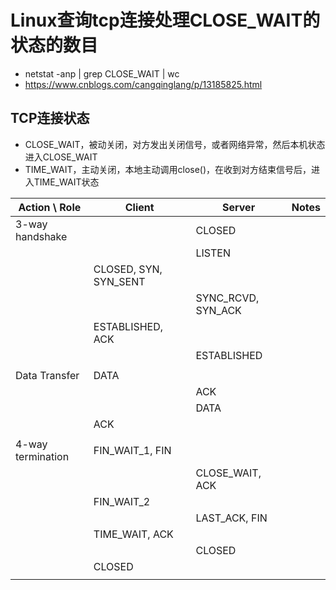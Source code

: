 # Linux查询tcp连接处理CLOSE_WAIT的状态的数目
- netstat -anp | grep CLOSE_WAIT | wc
- https://www.cnblogs.com/cangqinglang/p/13185825.html

## TCP连接状态
- CLOSE_WAIT，被动关闭，对方发出关闭信号，或者网络异常，然后本机状态进入CLOSE_WAIT
- TIME_WAIT，主动关闭，本地主动调用close()，在收到对方结束信号后，进入TIME_WAIT状态

| Action \ Role     | Client                | Server             | Notes |
|-------------------|-----------------------|--------------------|-------|
| 3-way handshake   |                       | CLOSED             |       |
|                   |                       | LISTEN             |       |
|                   | CLOSED, SYN, SYN_SENT |                    |       |
|                   |                       | SYNC_RCVD, SYN_ACK |       |
|                   | ESTABLISHED, ACK      |                    |       |
|                   |                       | ESTABLISHED        |       |
|                   |                       |                    |       |
| Data Transfer     | DATA                  |                    |       |
|                   |                       | ACK                |       |
|                   |                       | DATA               |       |
|                   | ACK                   |                    |       |
|                   |                       |                    |       |
| 4-way termination | FIN_WAIT_1, FIN       |                    |       |
|                   |                       | CLOSE_WAIT, ACK    |       |
|                   | FIN_WAIT_2            |                    |       |
|                   |                       | LAST_ACK, FIN      |       |
|                   | TIME_WAIT, ACK        |                    |       |
|                   |                       | CLOSED             |       |
|                   | CLOSED                |                    |       |
|                   |                       |                    |       |
